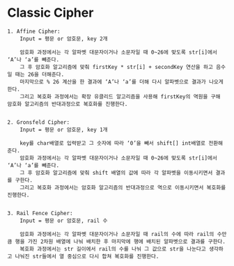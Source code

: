 # Classic Cipher
    1. Affine Cipher:    
        Input = 평문 or 암호문, key 2개
        
        암호화 과정에서는 각 알파벳 대문자이거나 소문자일 때 0~26에 맞도록 str[i]에서 ‘A’나 ‘a’를 빼준다. 
        그 후 암호화 알고리즘에 맞춰 firstKey * str[i] + secondKey 연산을 하고 음수일 때는 26을 더해준다. 
        마지막으로 % 26 계산을 한 결과에 ‘A’나 ‘a’를 더해 다시 알파벳으로 결과가 나오게 한다. 
        그리고 복호화 과정에서는 확장 유클리드 알고리즘을 사용해 firstKey의 역원을 구해 암호화 알고리즘의 반대과정으로 복호화를 진행한다.
    
    
    2. Gronsfeld Cipher:
        Input = 평문 or 암호문, key 1개

        key를 char배열로 입력받고 그 숫자에 따라 ‘0’을 빼서 shift[] int배열로 전환해준다.
        암호화 과정에서는 각 알파벳 대문자이거나 소문자일 때 0~26에 맞도록 str[i]에서 ‘A’나 ‘a’를 빼준다.
        그 후 암호화 알고리즘에 맞춰 shift 배열의 값에 따라 각 알파벳을 이동시키면서 결과를 구한다.
        그리고 복호화 과정에서는 암호화 알고리즘의 반대과정으로 역으로 이동시키면서 복호화를 진행한다.

    
    3. Rail Fence Cipher:
        Input = 평문 or 암호문, rail 수
        
        암호화 과정에서는 각 알파벳 대문자이거나 소문자일 때 rail의 수에 따라 rail의 수만큼 행을 가진 2차원 배열에 나눠 배치한 후 마지막에 행에 배치된 알파벳으로 결과를 구한다.
        복호화 과정에서는 str 길이에서 rail의 수를 나눠 그 값으로 str을 나눈다고 생각하고 나눠진 str들에서 열 중심으로 다시 합쳐 복호화를 진행한다.


